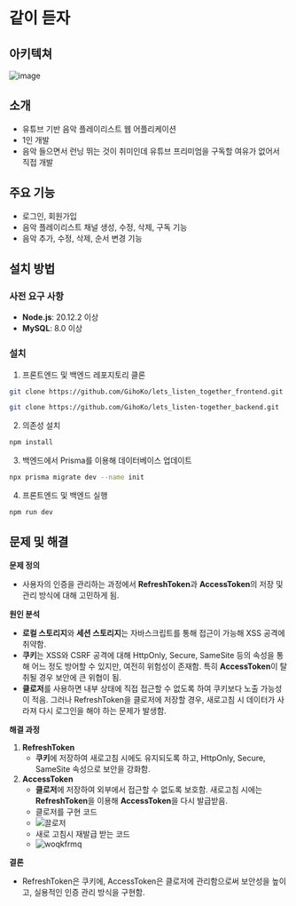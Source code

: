 # 같이 듣자

## 아키텍쳐

![image](https://github.com/user-attachments/assets/a67c8def-be3a-4147-9e20-e22f26ff3d6d)

## 소개

- 유튜브 기반 음악 플레이리스트 웹 어플리케이션
- 1인 개발
- 음악 들으면서 런닝 뛰는 것이 취미인데 유튜브 프리미엄을 구독할 여유가 없어서 직접 개발

## 주요 기능

- 로그인, 회원가입
- 음악 플레이리스트 채널 생성, 수정, 삭제, 구독 기능
- 음악 추가, 수정, 삭제, 순서 변경 기능

## 설치 방법

### 사전 요구 사항

- **Node.js**: 20.12.2 이상
- **MySQL**: 8.0 이상

### 설치

1. 프론트엔드 및 백엔드 레포지토리 클론

```bash
git clone https://github.com/GihoKo/lets_listen_together_frontend.git
```

```bash
git clone https://github.com/GihoKo/lets_listen-together_backend.git
```

2. 의존성 설치

```bash
npm install
```

3. 백엔드에서 Prisma를 이용해 데이터베이스 업데이트

```bash
npx prisma migrate dev --name init
```

4. 프론트엔드 및 백엔드 실행

```bash
npm run dev
```

## 문제 및 해결

**문제 정의**

- 사용자의 인증을 관리하는 과정에서 **RefreshToken**과 **AccessToken**의 저장 및 관리 방식에 대해 고민하게 됨.

**원인 분석**

- **로컬 스토리지**와 **세션 스토리지**는 자바스크립트를 통해 접근이 가능해 XSS 공격에 취약함.
- **쿠키**는 XSS와 CSRF 공격에 대해 HttpOnly, Secure, SameSite 등의 속성을 통해 어느 정도 방어할 수 있지만, 여전히 위험성이 존재함. 특히 **AccessToken**이 탈취될 경우 보안에 큰 위협이 됨.
- **클로저**를 사용하면 내부 상태에 직접 접근할 수 없도록 하여 쿠키보다 노출 가능성이 적음. 그러나 RefreshToken을 클로저에 저장할 경우, 새로고침 시 데이터가 사라져 다시 로그인을 해야 하는 문제가 발생함.

**해결 과정**

1. **RefreshToken**
   - **쿠키**에 저장하여 새로고침 시에도 유지되도록 하고, HttpOnly, Secure, SameSite 속성으로 보안을 강화함.
2. **AccessToken**
   - **클로저**에 저장하여 외부에서 접근할 수 없도록 보호함. 새로고침 시에는 **RefreshToken**을 이용해 **AccessToken**을 다시 발급받음.
   - 클로저를 구현 코드
   - ![끌로저](https://github.com/user-attachments/assets/1543033b-9d6a-4d65-83ac-b29754e5befd)
   - 새로 고침시 재발급 받는 코드
   - ![woqkfrmq](https://github.com/user-attachments/assets/f62c94ee-56e0-4f1e-b927-98230e0905db)

**결론**

- RefreshToken은 쿠키에, AccessToken은 클로저에 관리함으로써 보안성을 높이고, 실용적인 인증 관리 방식을 구현함.
